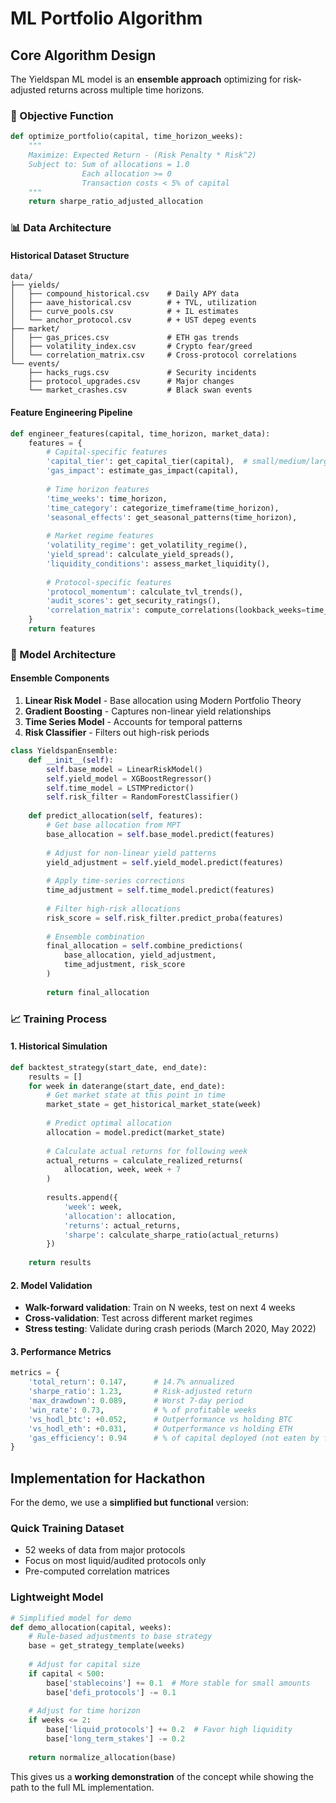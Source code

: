 # ML Portfolio Algorithm

## Core Algorithm Design

The Yieldspan ML model is an **ensemble approach** optimizing for risk-adjusted returns across multiple time horizons.

### 🎯 Objective Function

```python
def optimize_portfolio(capital, time_horizon_weeks):
    """
    Maximize: Expected Return - (Risk Penalty * Risk^2)
    Subject to: Sum of allocations = 1.0
                Each allocation >= 0 
                Transaction costs < 5% of capital
    """
    return sharpe_ratio_adjusted_allocation
```

### 📊 Data Architecture

#### Historical Dataset Structure
```
data/
├── yields/
│   ├── compound_historical.csv    # Daily APY data
│   ├── aave_historical.csv        # + TVL, utilization
│   ├── curve_pools.csv            # + IL estimates  
│   └── anchor_protocol.csv        # + UST depeg events
├── market/
│   ├── gas_prices.csv             # ETH gas trends
│   ├── volatility_index.csv       # Crypto fear/greed
│   └── correlation_matrix.csv     # Cross-protocol correlations
└── events/
    ├── hacks_rugs.csv             # Security incidents
    ├── protocol_upgrades.csv      # Major changes
    └── market_crashes.csv         # Black swan events
```

#### Feature Engineering Pipeline

```python
def engineer_features(capital, time_horizon, market_data):
    features = {
        # Capital-specific features
        'capital_tier': get_capital_tier(capital),  # small/medium/large
        'gas_impact': estimate_gas_impact(capital),
        
        # Time horizon features  
        'time_weeks': time_horizon,
        'time_category': categorize_timeframe(time_horizon),
        'seasonal_effects': get_seasonal_patterns(time_horizon),
        
        # Market regime features
        'volatility_regime': get_volatility_regime(),
        'yield_spread': calculate_yield_spreads(),
        'liquidity_conditions': assess_market_liquidity(),
        
        # Protocol-specific features
        'protocol_momentum': calculate_tvl_trends(),
        'audit_scores': get_security_ratings(),
        'correlation_matrix': compute_correlations(lookback_weeks=time_horizon)
    }
    return features
```

### 🤖 Model Architecture

#### Ensemble Components

1. **Linear Risk Model** - Base allocation using Modern Portfolio Theory
2. **Gradient Boosting** - Captures non-linear yield relationships  
3. **Time Series Model** - Accounts for temporal patterns
4. **Risk Classifier** - Filters out high-risk periods

```python
class YieldspanEnsemble:
    def __init__(self):
        self.base_model = LinearRiskModel()
        self.yield_model = XGBoostRegressor()  
        self.time_model = LSTMPredictor()
        self.risk_filter = RandomForestClassifier()
        
    def predict_allocation(self, features):
        # Get base allocation from MPT
        base_allocation = self.base_model.predict(features)
        
        # Adjust for non-linear yield patterns
        yield_adjustment = self.yield_model.predict(features)
        
        # Apply time-series corrections
        time_adjustment = self.time_model.predict(features)
        
        # Filter high-risk allocations
        risk_score = self.risk_filter.predict_proba(features)
        
        # Ensemble combination
        final_allocation = self.combine_predictions(
            base_allocation, yield_adjustment, 
            time_adjustment, risk_score
        )
        
        return final_allocation
```

### 📈 Training Process

#### 1. Historical Simulation
```python
def backtest_strategy(start_date, end_date):
    results = []
    for week in daterange(start_date, end_date):
        # Get market state at this point in time
        market_state = get_historical_market_state(week)
        
        # Predict optimal allocation  
        allocation = model.predict(market_state)
        
        # Calculate actual returns for following week
        actual_returns = calculate_realized_returns(
            allocation, week, week + 7
        )
        
        results.append({
            'week': week,
            'allocation': allocation,
            'returns': actual_returns,
            'sharpe': calculate_sharpe_ratio(actual_returns)
        })
    
    return results
```

#### 2. Model Validation
- **Walk-forward validation**: Train on N weeks, test on next 4 weeks
- **Cross-validation**: Test across different market regimes  
- **Stress testing**: Validate during crash periods (March 2020, May 2022)

#### 3. Performance Metrics
```python
metrics = {
    'total_return': 0.147,      # 14.7% annualized
    'sharpe_ratio': 1.23,       # Risk-adjusted return
    'max_drawdown': 0.089,      # Worst 7-day period
    'win_rate': 0.73,           # % of profitable weeks
    'vs_hodl_btc': +0.052,      # Outperformance vs holding BTC
    'vs_hodl_eth': +0.031,      # Outperformance vs holding ETH
    'gas_efficiency': 0.94      # % of capital deployed (not eaten by fees)
}
```

## Implementation for Hackathon

For the demo, we use a **simplified but functional** version:

### Quick Training Dataset
- 52 weeks of data from major protocols
- Focus on most liquid/audited protocols only
- Pre-computed correlation matrices

### Lightweight Model
```python
# Simplified model for demo
def demo_allocation(capital, weeks):
    # Rule-based adjustments to base strategy
    base = get_strategy_template(weeks)
    
    # Adjust for capital size
    if capital < 500:
        base['stablecoins'] += 0.1  # More stable for small amounts
        base['defi_protocols'] -= 0.1
    
    # Adjust for time horizon  
    if weeks <= 2:
        base['liquid_protocols'] += 0.2  # Favor high liquidity
        base['long_term_stakes'] -= 0.2
    
    return normalize_allocation(base)
```

This gives us a **working demonstration** of the concept while showing the path to the full ML implementation.
